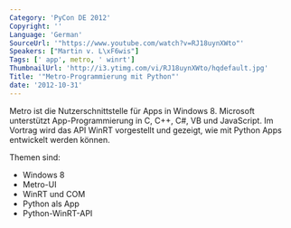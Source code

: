 ```yaml
---
Category: 'PyCon DE 2012'
Copyright: ''
Language: 'German'
SourceUrl: '"https://www.youtube.com/watch?v=RJ18uynXWto"'
Speakers: ["Martin v. L\xF6wis"]
Tags: [' app', metro, ' winrt']
ThumbnailUrl: 'http://i3.ytimg.com/vi/RJ18uynXWto/hqdefault.jpg'
Title: '"Metro-Programmierung mit Python"'
date: '2012-10-31'
---
```

Metro ist die Nutzerschnittstelle für Apps in Windows 8. Microsoft unterstützt
App-Programmierung in C, C++, C#, VB und JavaScript. Im Vortrag wird das API
WinRT vorgestellt und gezeigt, wie mit Python Apps entwickelt werden können.

Themen sind:

- Windows 8  
- Metro-UI  
- WinRT und COM  
- Python als App  
- Python-WinRT-API

